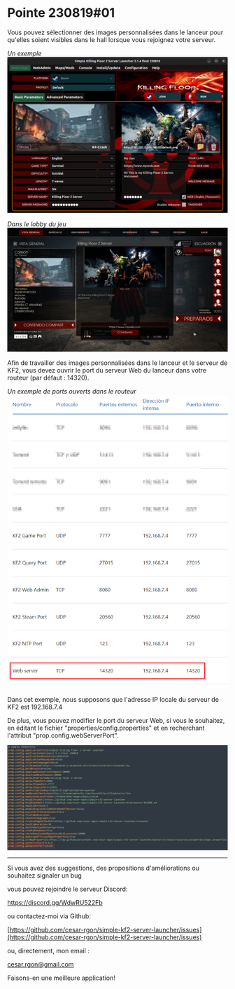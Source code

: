 # Pointe 230819#01

Vous pouvez sélectionner des images personnalisées dans le lanceur pour qu'elles soient visibles dans le hall lorsque vous rejoignez votre serveur.

*Un exemple*
![Launcher screenshot](../../doc/images/screenshot14.png)

*Dans le lobby du jeu*
![Launcher screenshot](../../doc/images/screenshot-in-game2.jpg)

Afin de travailler des images personnalisées dans le lanceur et le serveur de KF2, vous devez ouvrir le port du serveur Web du lanceur dans votre routeur (par défaut : 14320).

*Un exemple de ports ouverts dans le routeur*
![Launcher screenshot](../images/tip3-01.png)

Dans cet exemple, nous supposons que l'adresse IP locale du serveur de KF2 est 192.168.7.4

De plus, vous pouvez modifier le port du serveur Web, si vous le souhaitez, en éditant le fichier "properties/config.properties" et en recherchant l'attribut "prop.config.webServerPort".

![Launcher screenshot](../images/tip3-02.png)

---

Si vous avez des suggestions, des propositions d'améliorations ou souhaitez signaler un bug

vous pouvez rejoindre le serveur Discord:

https://discord.gg/WdwRU522Fb

ou contactez-moi via Github:

[https://github.com/cesar-rgon/simple-kf2-server-launcher/issues](https://github.com/cesar-rgon/simple-kf2-server-launcher/issues)

ou, directement, mon email :

[cesar.rgon@gmail.com](mailto:cesar.rgon@gmail.com)

Faisons-en une meilleure application!